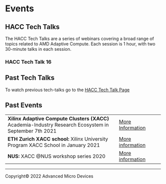 # Events

## HACC Tech Talks

The HACC Tech Talks are a series of webinars covering a broad range of topics related to AMD Adaptive Compute. Each session is 1 hour, with two 30-minute talks in each session.

### HACC Tech Talk 16

## Past Tech Talks

To watch previous tech-talks go to the <a href="./hacc_tech_talks.html#past-talks">HACC Tech Talk Page</a>

## Past Events


<table class="responsive">
  <tr>
    <td>
      <strong> Xilinx Adaptive Compute Clusters (XACC) </strong> Academia-Industry Research Ecosystem in September 7th 2021
    </td>
    <td>
      <a href="adapt_2021.html">More Information</a>
    </td>
  </tr>
  <tr>
    <td width="800">
      <strong>ETH Zurich XACC school: </strong>Xilinx University Program XACC School in January 2021
    </td>
    <td width="200">
      <a href="xup_ethxacc_school_2021.html">More information</a>
    </td>
  </tr>
  <tr>
    <td>
      <strong>NUS: </strong>XACC @NUS workshop series 2020
    </td>
    <td>
      <a href="https://xaccnus.github.io/">More information</a>
    </td>
  </tr>
</table>



---------------------------------------

<p class="copyright">Copyright&copy; 2022 Advanced Micro Devices</p>
